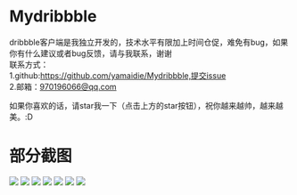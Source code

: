 # Mydribbble

dribbble客户端是我独立开发的，技术水平有限加上时间仓促，难免有bug，如果你有什么建议或者bug反馈，请与我联系，谢谢      
联系方式：      
1.github:https://github.com/yamaidie/Mydribbble,提交issue      
2.邮箱：970196066@qq.com

如果你喜欢的话，请star我一下（点击上方的star按钮），祝你越来越帅，越来越美。:D

# 部分截图       
![](https://github.com/yamaidie/Mydribbble/blob/master/sreeenshot%2FScreenshot_20160715-193548.png)
![](https://github.com/yamaidie/Mydribbble/blob/master/sreeenshot%2FScreenshot_20160715-193618.png)
![](https://github.com/yamaidie/Mydribbble/blob/master/sreeenshot%2FScreenshot_20160715-193655.png)
![](https://github.com/yamaidie/Mydribbble/blob/master/sreeenshot%2FScreenshot_20160715-193728.png)
![](https://github.com/yamaidie/Mydribbble/blob/master/sreeenshot%2FScreenshot_20160715-193756.png)
![](https://github.com/yamaidie/Mydribbble/blob/master/sreeenshot%2FScreenshot_20160715-193825.png)
![](https://github.com/yamaidie/Mydribbble/blob/master/sreeenshot%2FScreenshot_20160715-193847.png)

